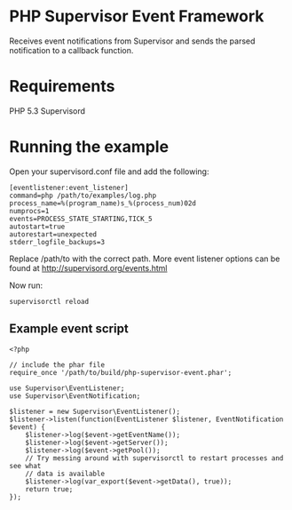 PHP Supervisor Event Framework
==============================

Receives event notifications from Supervisor and sends the parsed notification
to a callback function.

Requirements
============

PHP 5.3
Supervisord

Running the example
===================

Open your supervisord.conf file and add the following:

    [eventlistener:event_listener]
    command=php /path/to/examples/log.php
    process_name=%(program_name)s_%(process_num)02d
    numprocs=1
    events=PROCESS_STATE_STARTING,TICK_5
    autostart=true
    autorestart=unexpected
    stderr_logfile_backups=3

Replace /path/to with the correct path.  More event listener options can be
found at http://supervisord.org/events.html

Now run:

    supervisorctl reload

Example event script
--------------------

    <?php

    // include the phar file
    require_once '/path/to/build/php-supervisor-event.phar';

    use Supervisor\EventListener;
    use Supervisor\EventNotification;

    $listener = new Supervisor\EventListener();
    $listener->listen(function(EventListener $listener, EventNotification $event) {
        $listener->log($event->getEventName());
        $listener->log($event->getServer());
        $listener->log($event->getPool());
        // Try messing around with supervisorctl to restart processes and see what
        // data is available
        $listener->log(var_export($event->getData(), true));
        return true;
    });